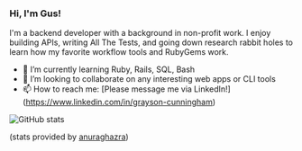 ### Hi, I'm Gus!

I'm a backend developer with a background in non-profit work. I enjoy building APIs, writing All The Tests, and going down research rabbit holes to learn how my favorite workflow tools and RubyGems work.

- 🌱 I’m currently learning Ruby, Rails, SQL, Bash
- 👯 I’m looking to collaborate on any interesting web apps or CLI tools
- 📫 How to reach me: [Please message me via LinkedIn!] (https://www.linkedin.com/in/grayson-cunningham)

![GitHub stats](https://github-readme-stats.vercel.app/api?username=cunninghamge)

(stats provided by [anuraghazra](https://github.com/anuraghazra/github-readme-stats))

